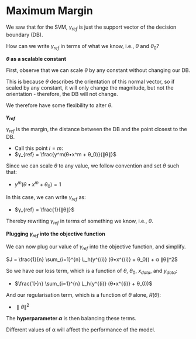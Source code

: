 # Maximum Margin

We saw that for the SVM, $γ_{ref}$ is just the support vector of the decision boundary (DB).

How can we write $γ_{ref}$ in terms of what we know, i.e., $θ$ and $θ_0$?

**$θ$ as a scalable constant**

First, observe that we can scale $θ$ by any constant without changing our DB.

This is because $θ$ describes the orientation of this normal vector, so if scaled by any constant, it will only change the magnitude, but not the orientation - therefore, the DB will not change.

We therefore have some flexibility to alter $θ$.

**$γ_{ref}$**

$γ_{ref}$ is the margin, the distance between the DB and the point closest to the DB.

- Call this point $i=m$:
- $γ_{ref} = \frac{y^m(θ•x^m + θ_0)}{∥θ∥}$

Since we can scale $θ$ to any value, we follow convention and set $θ$ such that:

- $y^m(θ•x^m + θ_0) = 1$

In this case, we can write $γ_{ref}$ as:

- $γ_{ref} = \frac{1}{∥θ∥}$

Thereby rewriting $γ_{ref}$ in terms of something we know, i.e., $θ$.

**Plugging $γ_{ref}$ into the objective function**

We can now plug our value of $γ_{ref}$ into the objective function, and simplify.

$J = \frac{1}{n} \sum_{i=1}^{n} L_h(y^{(i)} (θ•x^{(i)} + θ_0)) + α ∥θ∥^2$

So we have our loss term, which is a function of $θ$, $θ_0$, $x_{data}$, and $y_{data}$:

- $\frac{1}{n} \sum_{i=1}^{n} L_h(y^{(i)} (θ•x^{(i)} + θ_0))$

And our regularisation term, which is a function of $θ$ alone, $R(θ)$:

- $∥θ∥^2$

The **hyperparameter $α$** is then balancing these terms.

Different values of α will affect the performance of the model.
